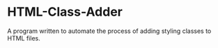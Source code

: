 # HTML-Class-Adder
A program written to automate the process of adding styling classes to HTML files.
